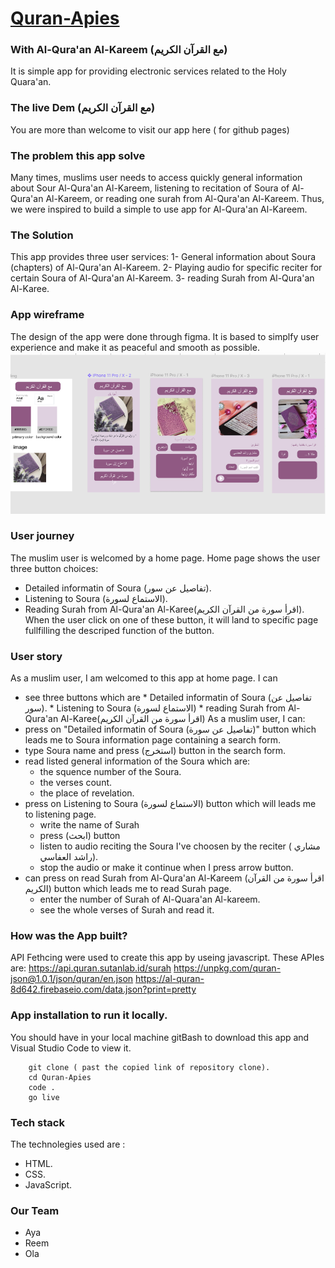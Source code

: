 # [Quran-Apies]( https://gsg-fc02.github.io/Quran-Apies/)
### With Al-Qura'an Al-Kareem (مع القرآن الكريم)
It is simple app for providing electronic services related to the Holy Quara'an.
### The live Dem   (مع القرآن الكريم)
You are more than welcome to visit our app here ( for github pages)
### The problem this app solve
Many times, muslims user needs to access quickly general information about Sour Al-Qura'an Al-Kareem, listening to recitation of Soura of Al-Qura'an Al-Kareem, or reading one surah from Al-Qura'an Al-Kareem. Thus, we were inspired to build a simple to use app for Al-Qura'an Al-Kareem. 
### The Solution
This app provides three user services: 
    1- General information about Soura (chapters) of Al-Qura'an Al-Kareem.
    2- Playing audio for specific reciter for certain Soura of Al-Qura'an Al-Kareem.
    3- reading Surah from Al-Qura'an Al-Karee.


### App wireframe
The design of the app were done through figma. It is based to simplfy user experience and make it as peaceful and smooth as possible.
<img src="/Assets/wireframe.png" >

### User journey
The muslim user is welcomed by a home page. Home page shows the user three button choices: 
- Detailed informatin of Soura (تفاصيل عن سور).
- Listening to Soura (الاستماع لسورة).
- Reading Surah from Al-Qura'an Al-Karee(اقرأ سورة من القرآن الكريم).
When the user click on one of these button, it will land to specific page fullfilling the descriped function of the button. 
### User story
As a muslim user, I am welcomed to this app at home page. I can
- see three buttons which are 
      * Detailed informatin of Soura (تفاصيل عن سور).
      * Listening to Soura (الاستماع لسورة)
      * reading Surah from Al-Qura'an Al-Karee(اقرأ سورة من القرآن الكريم)
As a muslim user, I can:
- press on "Detailed informatin of Soura (تفاصيل عن سورة)" button which leads me to Soura information page containing a search form. 
- type Soura name and press (استخرج) button in the search form. 
- read listed general information of the Soura which are:
    - the squence number of the Soura.
    - the verses count. 
    - the place of revelation.
- press on Listening to Soura (الاستماع لسورة) button which will leads me to listening page.
    - write the name of Surah
    - press (ابحث) button 
    - listen to audio reciting the Soura I've choosen by the reciter ( مشاري راشد العفاسي).
    - stop the audio or make it continue when I press arrow button.  
- can press on read Surah from Al-Qura'an Al-Kareem (اقرأ سورة من القرآن الكريم) button which leads me to read Surah page. 
  - enter the number of Surah of Al-Quara'an Al-kareem. 
  - see the whole verses of Surah and read it.

### How was the App built?
API Fethcing were used to create this app by useing javascript. These APIes are:
https://api.quran.sutanlab.id/surah
https://unpkg.com/quran-json@1.0.1/json/quran/en.json
https://al-quran-8d642.firebaseio.com/data.json?print=pretty
### App installation to run it locally.
You should have in your local machine gitBash  to download this app  and Visual Studio Code to view it.

```
    git clone ( past the copied link of repository clone).
    cd Quran-Apies 
    code .
    go live
```
### Tech stack
The technolegies used are : 
* HTML.
* CSS.
* JavaScript.
### Our Team
- Aya
- Reem
- Ola
